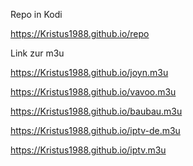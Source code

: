 Repo in Kodi

https://Kristus1988.github.io/repo





Link zur m3u




https://Kristus1988.github.io/joyn.m3u

https://Kristus1988.github.io/vavoo.m3u

https://Kristus1988.github.io/baubau.m3u

https://Kristus1988.github.io/iptv-de.m3u

https://Kristus1988.github.io/iptv.m3u
